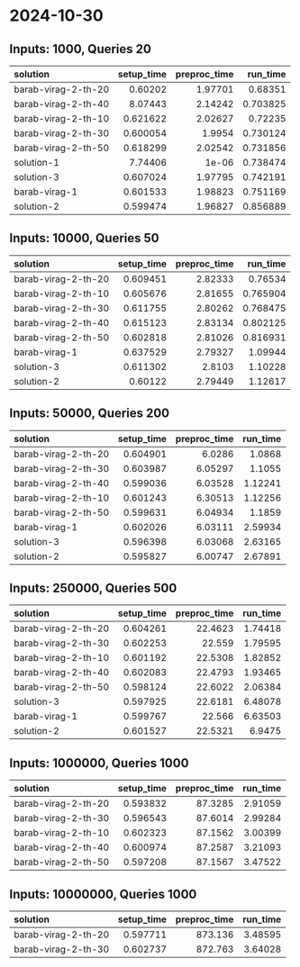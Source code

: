 # 2024-10-30

## Inputs: 1000, Queries 20

| solution            |   setup_time |   preproc_time |   run_time |
|:--------------------|-------------:|---------------:|-----------:|
| barab-virag-2-th-20 |     0.60202  |        1.97701 |   0.68351  |
| barab-virag-2-th-40 |     8.07443  |        2.14242 |   0.703825 |
| barab-virag-2-th-10 |     0.621622 |        2.02627 |   0.72235  |
| barab-virag-2-th-30 |     0.600054 |        1.9954  |   0.730124 |
| barab-virag-2-th-50 |     0.618299 |        2.02542 |   0.731856 |
| solution-1          |     7.74406  |        1e-06   |   0.738474 |
| solution-3          |     0.607024 |        1.97795 |   0.742191 |
| barab-virag-1       |     0.601533 |        1.98823 |   0.751169 |
| solution-2          |     0.599474 |        1.96827 |   0.856889 |

## Inputs: 10000, Queries 50

| solution            |   setup_time |   preproc_time |   run_time |
|:--------------------|-------------:|---------------:|-----------:|
| barab-virag-2-th-20 |     0.609451 |        2.82333 |   0.76534  |
| barab-virag-2-th-10 |     0.605676 |        2.81655 |   0.765904 |
| barab-virag-2-th-30 |     0.611755 |        2.80262 |   0.768475 |
| barab-virag-2-th-40 |     0.615123 |        2.83134 |   0.802125 |
| barab-virag-2-th-50 |     0.602818 |        2.81026 |   0.816931 |
| barab-virag-1       |     0.637529 |        2.79327 |   1.09944  |
| solution-3          |     0.611302 |        2.8103  |   1.10228  |
| solution-2          |     0.60122  |        2.79449 |   1.12617  |

## Inputs: 50000, Queries 200

| solution            |   setup_time |   preproc_time |   run_time |
|:--------------------|-------------:|---------------:|-----------:|
| barab-virag-2-th-20 |     0.604901 |        6.0286  |    1.0868  |
| barab-virag-2-th-30 |     0.603987 |        6.05297 |    1.1055  |
| barab-virag-2-th-40 |     0.599036 |        6.03528 |    1.12241 |
| barab-virag-2-th-10 |     0.601243 |        6.30513 |    1.12256 |
| barab-virag-2-th-50 |     0.599631 |        6.04934 |    1.1859  |
| barab-virag-1       |     0.602026 |        6.03111 |    2.59934 |
| solution-3          |     0.596398 |        6.03068 |    2.63165 |
| solution-2          |     0.595827 |        6.00747 |    2.67891 |

## Inputs: 250000, Queries 500

| solution            |   setup_time |   preproc_time |   run_time |
|:--------------------|-------------:|---------------:|-----------:|
| barab-virag-2-th-20 |     0.604261 |        22.4623 |    1.74418 |
| barab-virag-2-th-30 |     0.602253 |        22.559  |    1.79595 |
| barab-virag-2-th-10 |     0.601192 |        22.5308 |    1.82852 |
| barab-virag-2-th-40 |     0.602083 |        22.4793 |    1.93465 |
| barab-virag-2-th-50 |     0.598124 |        22.6022 |    2.06384 |
| solution-3          |     0.597925 |        22.6181 |    6.48078 |
| barab-virag-1       |     0.599767 |        22.566  |    6.63503 |
| solution-2          |     0.601527 |        22.5321 |    6.9475  |

## Inputs: 1000000, Queries 1000

| solution            |   setup_time |   preproc_time |   run_time |
|:--------------------|-------------:|---------------:|-----------:|
| barab-virag-2-th-20 |     0.593832 |        87.3285 |    2.91059 |
| barab-virag-2-th-30 |     0.596543 |        87.6014 |    2.99284 |
| barab-virag-2-th-10 |     0.602323 |        87.1562 |    3.00399 |
| barab-virag-2-th-40 |     0.600974 |        87.2587 |    3.21093 |
| barab-virag-2-th-50 |     0.597208 |        87.1567 |    3.47522 |

## Inputs: 10000000, Queries 1000

| solution            |   setup_time |   preproc_time |   run_time |
|:--------------------|-------------:|---------------:|-----------:|
| barab-virag-2-th-20 |     0.597711 |        873.136 |    3.48595 |
| barab-virag-2-th-30 |     0.602737 |        872.763 |    3.64028 |